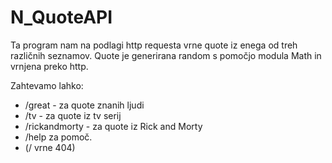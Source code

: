 # N_QuoteAPI

Ta program nam na podlagi http requesta vrne quote iz enega od treh različnih seznamov. Quote je generirana random s pomočjo modula Math in vrnjena preko http. 

Zahtevamo lahko:
 * /great - za quote znanih ljudi
 * /tv - za quote iz tv serij
 * /rickandmorty - za quote iz Rick and Morty
 * /help za pomoč.
 * (/ vrne 404)
